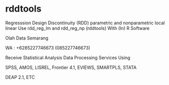 # rddtools
Regresssion Design Discontinuity (RDD) parametric and nonparametric local linear Use rdd_reg_lm and rdd_reg_np (rddtools) With (In) R Software

Olah Data Semarang

WA : +6285227746673 (085227746673)

Receive Statistical Analysis Data Processing Services Using

SPSS, AMOS, LISREL, Frontier 4.1, EVIEWS, SMARTPLS, STATA

DEAP 2.1, ETC
